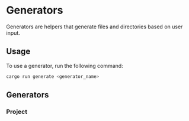 # Generators

Generators are helpers that generate files and directories based on user input. 

## Usage

To use a generator, run the following command:

```bash
cargo run generate <generator_name>
```

## Generators

### Project